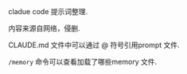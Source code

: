 cladue code 提示词整理.

内容来源自网络，侵删.


CLAUDE.md 文件中可以通过 @ 符号引用prompt 文件.

`/memory` 命令可以查看加载了哪些memory 文件.

